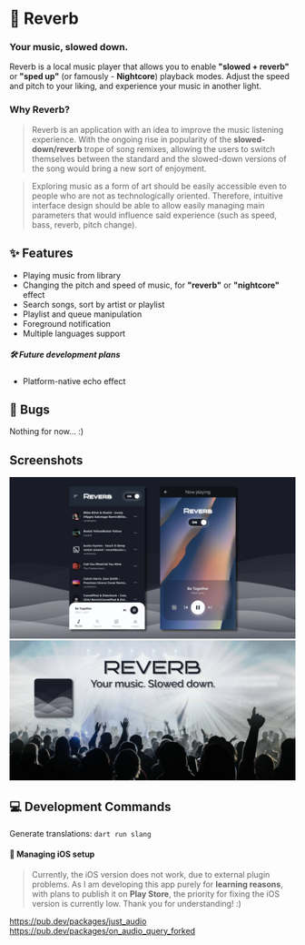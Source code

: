 # 🎼 Reverb
### Your music, slowed down.

Reverb is a local music player that allows you to enable **"slowed + reverb"** or **"sped up"** (or famously - **Nightcore**) playback modes. Adjust the speed and pitch to your liking, and experience your music in another light. 

### Why Reverb?
> Reverb is an application with an idea to improve the music listening experience. With the ongoing rise in popularity of the **slowed-down/reverb** trope of song remixes, allowing the users to switch themselves between the standard and the slowed-down versions of the song would bring a new sort of enjoyment.

> Exploring music as a form of art should be easily accessible even to people who are not as technologically oriented. Therefore, intuitive interface design should be able to allow easily managing main parameters that would influence said experience (such as speed, bass, reverb, pitch change).


## ✨ Features
- Playing music from library
- Changing the pitch and speed of music, for **"reverb"** or **"nightcore"** effect
- Search songs, sort by artist or playlist
- Playlist and queue manipulation
- Foreground notification
- Multiple languages support

##### 🛠 Future development plans
- Platform-native echo effect

## 🐞 Bugs
Nothing for now... :) 

## Screenshots
![Screenshots](assets/screenshots.jpg)
![Screenshots](assets/feature_graphic.jpg)

## 💻 Development Commands
Generate translations: `dart run slang`

#### 🍎 Managing iOS setup
> Currently, the iOS version does not work, due to external plugin problems. As I am developing this app purely for **learning reasons**, with plans to publish it on **Play Store**, the priority for fixing the iOS version is currently low. Thank you for understanding! :)  
 
https://pub.dev/packages/just_audio
https://pub.dev/packages/on_audio_query_forked
